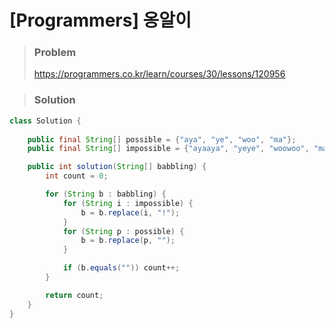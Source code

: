 # [Programmers] 옹알이



> ### Problem
>
> https://programmers.co.kr/learn/courses/30/lessons/120956

> ### Solution

```java
class Solution {
    
    public final String[] possible = {"aya", "ye", "woo", "ma"};
    public final String[] impossible = {"ayaaya", "yeye", "woowoo", "mama"};

    public int solution(String[] babbling) {
        int count = 0;

        for (String b : babbling) {
            for (String i : impossible) {
                b = b.replace(i, "!");
            }
            for (String p : possible) {
                b = b.replace(p, "");
            }

            if (b.equals("")) count++;
        }

        return count;
    }
}
```

